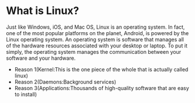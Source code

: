 # What is Linux?
Just like Windows, iOS, and Mac OS, Linux is an operating system. In fact, one of the most popular platforms on the planet, Android, is powered by the Linux operating system. An operating system is software that manages all of the hardware resources associated with your desktop or laptop. To put it simply, the operating system manages the communication between your software and your hardware.
* Reason 1(Kernel:This is the one piece of the whole that is actually called linux)
* Reason 2(Daemons:Background services)
* Reason 3(Applications:Thousands of high-quality software that are easy to install)

